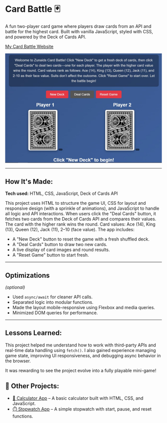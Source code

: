 # Card Battle 🃏  
A fun two-player card game where players draw cards from an API and battle for the highest card. Built with vanilla JavaScript, styled with CSS, and powered by the Deck of Cards API.

<a href="https://zunaid990.github.io/zunaids-card-battle/" target="_blank">My Card Battle Website</a>



![Card Battle Screenshot](./img/screenshot.JPG)

---

## How It's Made:

**Tech used:** HTML, CSS, JavaScript, Deck of Cards API

This project uses HTML to structure the game UI, CSS for layout and responsive design (with a sprinkle of animations), and JavaScript to handle all logic and API interactions. When users click the "Deal Cards" button, it fetches two cards from the Deck of Cards API and compares their values. The card with the higher rank wins the round.
 Card values: Ace (14), King (13), Queen (12), Jack (11), 2–10 (face value).
The app includes:
- A "New Deck" button to reset the game with a fresh shuffled deck.
- A "Deal Cards" button to draw two new cards.
- A live display of card images and round results.
- A "Reset Game" button to start fresh.

---

## Optimizations  
*(optional)*  
- Used `async/await` for cleaner API calls.
- Separated logic into modular functions.
- Made the layout mobile-responsive using Flexbox and media queries.
- Minimized DOM queries for performance.

---

## Lessons Learned:

This project helped me understand how to work with third-party APIs and real-time data handling using `fetch()`. I also gained experience managing game state, improving UI responsiveness, and debugging async behavior in the browser.

It was rewarding to see the project evolve into a fully playable mini-game!

## 🔗 Other Projects: 


- [🧮 Calculator App](https://github.com/Zunaid990/calculator-app.git) – A basic calculator built with HTML, CSS, and JavaScript.
- [⏱️ Stopwatch App](https://github.com/Zunaid990/Stopwatch-app.git) – A simple stopwatch with start, pause, and reset functions.



